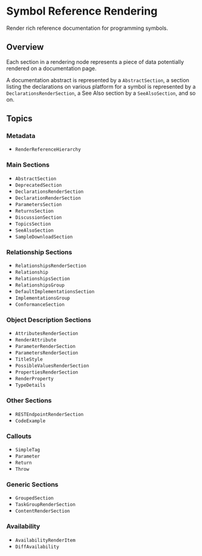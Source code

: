 # Symbol Reference Rendering

Render rich reference documentation for programming symbols.

## Overview

Each section in a rendering node represents a piece of data potentially rendered on a documentation page.

A documentation abstract is represented by a ``AbstractSection``, a section listing the declarations on various platform for a symbol is represented by a ``DeclarationsRenderSection``, a See Also section by a ``SeeAlsoSection``, and so on.

## Topics

### Metadata

- ``RenderReferenceHierarchy``

### Main Sections

- ``AbstractSection``
- ``DeprecatedSection``
- ``DeclarationsRenderSection``
- ``DeclarationRenderSection``
- ``ParametersSection``
- ``ReturnsSection``
- ``DiscussionSection``
- ``TopicsSection``
- ``SeeAlsoSection``
- ``SampleDownloadSection``

### Relationship Sections

- ``RelationshipsRenderSection``
- ``Relationship``
- ``RelationshipsSection``
- ``RelationshipsGroup``
- ``DefaultImplementationsSection``
- ``ImplementationsGroup``
- ``ConformanceSection``

### Object Description Sections

- ``AttributesRenderSection``
- ``RenderAttribute``
- ``ParameterRenderSection``
- ``ParametersRenderSection``
- ``TitleStyle``
- ``PossibleValuesRenderSection``
- ``PropertiesRenderSection``
- ``RenderProperty``
- ``TypeDetails``

### Other Sections

- ``RESTEndpointRenderSection``
- ``CodeExample``

### Callouts

- ``SimpleTag``
- ``Parameter``
- ``Return``
- ``Throw``

### Generic Sections

- ``GroupedSection``
- ``TaskGroupRenderSection``
- ``ContentRenderSection``

### Availability

- ``AvailabilityRenderItem``
- ``DiffAvailability``

<!-- Copyright (c) 2021 Apple Inc and the Swift Project authors. All Rights Reserved. -->
